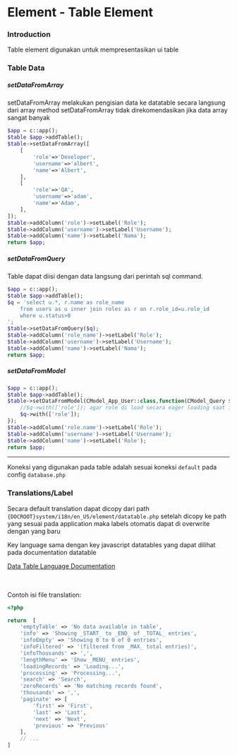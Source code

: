 # Element - Table Element
### Introduction

Table element digunakan untuk mempresentasikan ui table


### Table Data

##### setDataFromArray
setDataFromArray melakukan pengisian data ke datatable secara langsung dari array
method setDataFromArray tidak direkomendasikan jika data array sangat banyak

```php
$app = c::app();
$table $app->addTable();
$table->setDataFromArray([
    [
        'role'=>'Developer',
        'username'=>'albert',
        'name'=>'Albert',
    ],
    [
        'role'=>'QA',
        'username'=>'adam',
        'name'=>'Adam',
    ],
]);
$table->addColumn('role')->setLabel('Role');
$table->addColumn('username')->setLabel('Username');
$table->addColumn('name')->setLabel('Nama');
return $app;
```

##### setDataFromQuery
Table dapat diisi dengan data langsung dari perintah sql command.

```php
$app = c::app();
$table $app->addTable();
$q = 'select u.*, r.name as role_name
    from users as u inner join roles as r on r.role_id=u.role_id
    where u.status>0
';
$table->setDataFromQuery($q);
$table->addColumn('role_name')->setLabel('Role');
$table->addColumn('username')->setLabel('Username');
$table->addColumn('name')->setLabel('Nama');
return $app;
```


##### setDataFromModel
```php
$app = c::app();
$table $app->addTable();
$table->setDataFromModel(CModel_App_User::class,function(CModel_Query $q){
    //$q->with(['role']); agar role di load secara eager loading saat iterasi table
    $q->with(['role']);
});
$table->addColumn('role.name')->setLabel('Role');
$table->addColumn('username')->setLabel('Username');
$table->addColumn('name')->setLabel('Role');
return $app;
```

---

Koneksi yang digunakan pada table adalah sesuai koneksi `default` pada config `database.php`


### Translations/Label

Secara default translation dapat dicopy dari path `{DOCROOT}system/i18n/en_US/element/datatable.php`
setelah dicopy ke path yang sesuai pada application maka labels otomatis dapat di overwrite dengan yang baru

Key language sama dengan key javascript datatables yang dapat dilihat pada documentation datatable

<a href="https://datatables.net/plug-ins/i18n/English.html" target="_blank">Data Table Language Documentation</a>


<br/><br/>
Contoh isi file translation:


```php
<?php

return  [
    'emptyTable' => 'No data available in table',
    'info' => 'Showing _START_ to _END_ of _TOTAL_ entries',
    'infoEmpty' => 'Showing 0 to 0 of 0 entries',
    'infoFiltered' => '(filtered from _MAX_ total entries)',
    'infoThousands' => ',',
    'lengthMenu' => 'Show _MENU_ entries',
    'loadingRecords' => 'Loading...',
    'processing' => 'Processing...',
    'search' => 'Search',
    'zeroRecords' => 'No matching records found',
    'thousands' => ',',
    'paginate' => [
        'first' => 'First',
        'last' => 'Last',
        'next' => 'Next',
        'previous' => 'Previous'
    ],
    // ...
]
```
